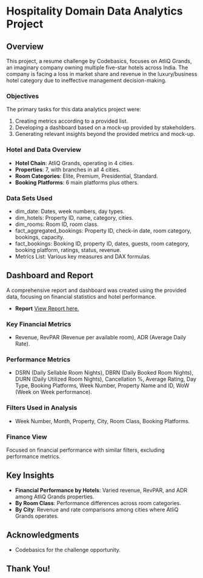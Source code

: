 # Hospitality Domain Data Analytics Project

## Overview
This project, a resume challenge by Codebasics, focuses on AtliQ Grands, an imaginary company owning multiple five-star hotels across India. The company is facing a loss in market share and revenue in the luxury/business hotel category due to ineffective management decision-making.

### Objectives
The primary tasks for this data analytics project were:
1. Creating metrics according to a provided list.
2. Developing a dashboard based on a mock-up provided by stakeholders.
3. Generating relevant insights beyond the provided metrics and mock-up.

### Hotel and Data Overview
- **Hotel Chain**: AtliQ Grands, operating in 4 cities.
- **Properties**: 7, with branches in all 4 cities.
- **Room Categories**: Elite, Premium, Presidential, Standard.
- **Booking Platforms**: 6 main platforms plus others.

### Data Sets Used
- dim_date: Dates, week numbers, day types.
- dim_hotels: Property ID, name, category, cities.
- dim_rooms: Room ID, room class.
- fact_aggregated_bookings: Property ID, check-in date, room category, bookings, capacity.
- fact_bookings: Booking ID, property ID, dates, guests, room category, booking platform, ratings, status, revenue.
- Metrics List: Various key measures and DAX formulas.

## Dashboard and Report
A comprehensive report and dashboard was created using the provided data, focusing on financial statistics and hotel performance.


- **Report**
 [View Report here.](https://github.com/suhaib-codes/Hospitality-Domain-Data-Analytics-Project/blob/main/resources/overall_view.png)


### Key Financial Metrics
- Revenue, RevPAR (Revenue per available room), ADR (Average Daily Rate).

### Performance Metrics
- DSRN (Daily Sellable Room Nights), DBRN (Daily Booked Room Nights), DURN (Daily Utilized Room Nights), Cancellation %, Average Rating, Day Type, Booking Platforms, Week Number, Property Name and ID, WoW (Week on Week performance).

### Filters Used in Analysis
- Week Number, Month, Property, City, Room Class, Booking Platforms.

### Finance View
Focused on financial performance with similar filters, excluding performance metrics.

## Key Insights
- **Financial Performance by Hotels**: Varied revenue, RevPAR, and ADR among AtliQ Grands properties.
- **By Room Class**: Performance differences across room categories.
- **By City**: Revenue and rate comparisons among cities where AtliQ Grands operates.

## Acknowledgments
- Codebasics for the challenge opportunity.

## Thank You!
